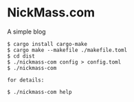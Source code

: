 # NickMass.com

A simple blog

```console
$ cargo install cargo-make
$ cargo make --makefile ./makefile.toml
$ cd dist
$ ./nickmass-com config > config.toml
$ ./nickmass-com

for details:

$ ./nickmass-com help

```

